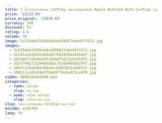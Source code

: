 ```yaml
---
title: 7 นิ้วรถจักรยานยนต์ CarPlay หน้าจอสัมผัสกันน้ํา Apple Android Auto CarPlay ระบบนําทาง GPS ไร้สายรถจักรยานยนต์ Apple CarPlay
price: '12232.84'
price_original: '12876.65'
currency: THB
discount: 5%
rating: 4.5
volume: 78
image: Sc5144eb7d20b4a8aa95b857ebe45f3123.jpg
images:
  - Sc5144eb7d20b4a8aa95b857ebe45f3123.jpg
  - S2c02a2a43b524bda82f69282b4a92b8eF.jpg
  - S83abbf726d4d4d518968f9411203459fI.jpg
  - S1bf7902732d44b5dbbc7836d06405276T.jpg
  - S0d7c37d2bdbe480a8c43d07663c8d55cF.jpg
  - S08511ce85d38477ba897f0e5e823ce9fR.jpg
video: 4000258464698.mp4
categories:
  - name: เครื่องมือ
    slug: เคร-องม
  - name: อะไหล่ เครื่องมือ
    slug: อะไหล-เคร-องม
slug: วรถจ-กรยานยนต-carplay-หน-าจอส
encode: on5CYKA
lang: th
---
```

  